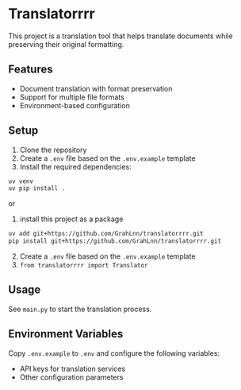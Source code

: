 # Translatorrrr

This project is a translation tool that helps translate documents while preserving their original formatting.

## Features

- Document translation with format preservation
- Support for multiple file formats
- Environment-based configuration

## Setup

1. Clone the repository
2. Create a `.env` file based on the `.env.example` template
3. Install the required dependencies:

```bash
uv venv
uv pip install .
```
or

1. install this project as a package

```bash
uv add git+https://github.com/GrahLnn/translatorrrr.git
pip install git+https://github.com/GrahLnn/translatorrrr.git
```

2. Create a `.env` file based on the `.env.example` template
3. `from translatorrrr import Translator`

## Usage

See `main.py` to start the translation process.

## Environment Variables

Copy `.env.example` to `.env` and configure the following variables:

- API keys for translation services
- Other configuration parameters
